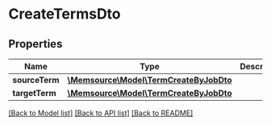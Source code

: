 # CreateTermsDto

## Properties
Name | Type | Description | Notes
------------ | ------------- | ------------- | -------------
**sourceTerm** | [**\Memsource\Model\TermCreateByJobDto**](TermCreateByJobDto.md) |  | 
**targetTerm** | [**\Memsource\Model\TermCreateByJobDto**](TermCreateByJobDto.md) |  | 

[[Back to Model list]](../README.md#documentation-for-models) [[Back to API list]](../README.md#documentation-for-api-endpoints) [[Back to README]](../README.md)


